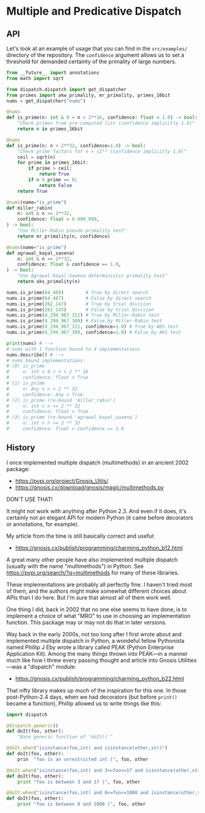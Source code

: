 # Multiple and Predicative Dispatch

## API

Let's look at an example of usage that you can find in the `src/examples/`
directory of the repository.  The `confidence` argument allows us to set
a threshold for demanded certainty of the primality of large numbers.

```python
from __future__ import annotations
from math import sqrt

from dispatch.dispatch import get_dispatcher
from primes import akw_primality, mr_primality, primes_16bit
nums = get_dispatcher("nums")

@nums
def is_prime(n: int & 0 < n < 2**16, confidence: float = 1.0) -> bool:
    "Check primes from pre-computed list (confidence implicitly 1.0)"
    return n in primes_16bit

@nums
def is_prime(n: n < 2**32, confidence=1.0) -> bool:
    "Check prime factors for n < √2³² (confidence implicitly 1.0)"
    ceil = sqrt(n)
    for prime in primes_16bit:
        if prime > ceil:
            return True
        if n % prime == 0:
            return False
    return True

@nums(name="is_prime")
def miller_rabin(
    n: int & n >= 2**32, 
    confidence: float = 0.999_999,
) -> bool:
    "Use Miller-Rabin pseudo-primality test"
    return mr_primality(n, confidence)

@nums(name="is_prime")
def agrawal_kayal_saxena(
    n: int & n >= 2**32,
    confidence: float & confidence == 1.0,
) -> bool:
    "Use Agrawal-Kayal-Saxena deterministic primality test"
    return aks_primality(n)

nums.is_prime(64_489)        # True by direct search
nums.is_prime(64_487)        # False by direct search
nums.is_prime(262_147)       # True by trial division
nums.is_prime(262_143)       # False by trial division
nums.is_prime(4_294_967_311) # True by Miller-Rabin test
nums.is_prime(4_294_967_309) # False by Miller-Rabin test
nums.is_prime(4_294_967_311, confidence=1.0) # True by AKS test
nums.is_prime(4_294_967_309, confidence=1.0) # False by AKS test

print(nums) # -->
# nums with 1 function bound to 4 implementations
nums.describe() # -->
# nums bound implementations:
# (0) is_prime
#     n: int ∩ 0 < n < 2 ** 16
#     confidence: float ∩ True
# (1) is_prime
#     n: Any ∩ n < 2 ** 32
#     confidence: Any ∩ True
# (2) is_prime (re-bound 'miller_rabin')
#     n: int ∩ n >= 2 ** 32
#     confidence: float ∩ True
# (3) is_prime (re-bound 'agrawal_kayal_saxena')
#     n: int ∩ n >= 2 ** 32
#     confidence: float ∩ confidence == 1.0
```

## History

I once implemented multiple dispatch (multimethods) in an ancient 2002 package:

  * https://pypi.org/project/Gnosis_Utils/
  * https://gnosis.cx/download/gnosis/magic/multimethods.py

DON'T USE THAT!

It might not work with anything after Python 2.3.  And even if it does, it's
certainly not an elegant API for modern Python (it came before decorators or
annotations, for example).

My article from the time is still basically correct and useful:

  * https://gnosis.cx/publish/programming/charming_python_b12.html

A great many other people have also implemented multiple dispatch (usually with
the name "multimethods") in Python.  See https://pypi.org/search/?q=multimethods
for many of these libraries.  

These implementations are probably all perfectly fine.  I haven't tried most of
them, and the authors might make somewhat different choices about APIs than I do
here.  But I'm sure that almost all of them work well.

One thing I did, back in 2002 that no one else seems to have done, is to
implement a choice of what "MRO" to use in choosing an implementation function.
This package may or may not do that in later versions.

Way back in the early 2000s, not too long after I first wrote about and
implemented multiple dispatch in Python, a wondeful fellow Pythonista named
Phillip J Eby wrote a library called PEAK (Python Enterprise Application Kit).
Among the many things thrown into PEAK—in a manner much like how I threw every
passing thought and article into Gnosis Utilities—was a "dispatch" module:

  * https://gnosis.cx/publish/programming/charming_python_b22.html

That nifty library makes up much of the inspiration for this one.  In those
post-Python-2.4 days, when we had decorators (but before `print()` became a
function), Phillip allowed us to write things like this:

```python
import dispatch

@dispatch.generic()
def doIt(foo, other):
    "Base generic function of 'doIt()'"

@doIt.when("isinstance(foo,int) and isinstance(other,str)")
def doIt(foo, other):
    prin  "foo is an unrestricted int |", foo, other

@doIt.when("isinstance(foo,int) and 3<=foo<=17 and isinstance(other,str)")
def doIt(foo, other):
    print "foo is between 3 and 17 |", foo, other

@doIt.when("isinstance(foo,int) and 0<=foo<=1000 and isinstance(other,str)")
def doIt(foo, other):
    print "foo is between 0 and 1000 |", foo, other
```        
